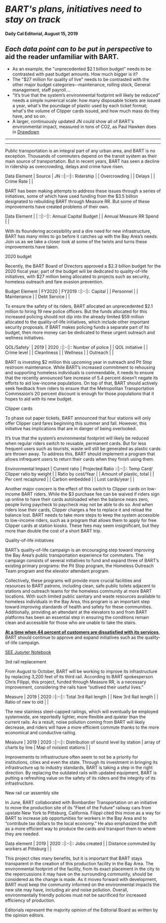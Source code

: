 # _**BART's plans, initiatives need to stay on track**_
#### Daily Cal Editorial, August 15, 2019


## _Each data point can to be put in perspective_ to aid the reader unfamiliar with BART.

- As an example, the "unprecedented \$2.1 billion budget" needs to be contrasted with past budget amounts. How much bigger is it?
- The "\$27 million for quality of live" needs to be contrasted with the other major budget categories--maintenance, rolling stock, General management, staff payroll....
- "It’s true that the system’s environmental footprint will likely be reduced"  needs a simple numerical scale: how many disposable tickets are issued a year, what's the poundage of plastic used by each ticket format; what's the volume of Clipper cards issued, and how much mass do they have, and so on.
- A larger, continuously updated JN could show all of BART's environmental impact, measured in tons of CO2, as Paul Hawken does in [Drawdown](https://www.drawdown.org)

---
---


Public transportation is an integral part of any urban area, and BART is no exception. Thousands of commuters depend on the transit system as their main source of transportation. But in recent years, BART has seen a decline in ridership as overcrowding, delays and crime have risen.

Data Element  |  Source |  JN
::|:-:|::
Ridership  |   |
Overcrowding  |   |
Delays  |   |
Crime Rate  |   |

BART has been making attempts to address these issues through a series of initiatives, some of which have used funding from the \$3.5 billion designated to rebuilding BART through Measure RR. But some of these improvements have created problems of their own.


Data Element  |   |
::|:-:|::
Annual Capital Budget  |   |
Annual Measure RR Spend  |   |


With its floundering accessibility and a dire need for new infrastructure, BART has many miles to go before it catches up with the Bay Area’s needs. Join us as we take a closer look at some of the twists and turns these improvements have taken.

2020 budget

Recently, the BART Board of Directors approved a \$2.3 billion budget for the 2020 fiscal year; part of the budget will be dedicated to quality-of-life initiatives, with \$27 million being allocated to projects such as security, homeless outreach and fare evasion prevention.

Budget Element  | FY2020  |  FY2019
::|:-:|::
Capital  |   |
Personnel  |   |
Maintenance  |   |
Debt Service  |   |

To ensure the safety of its riders, BART allocated an unprecedented $2.1 million to hiring 19 new police officers. But the funds allocated for this increased policing should not dip into the already limited \$59 million allocated to the quality-of-life initiatives, which include other important security proposals. If BART makes policing funds a separate part of its budget, then more money can be dedicated to these urgent outreach and wellness initiatives.

QOL/Safety`  |  2019 |  2020
::|:-:|::
Number of police  |   |
QOL initiative  |   |
Crime level  |   |
Cleanliness  |   |
Wellness  |   |
Outreach  |   |

BART is investing \$2 million this upcoming year in outreach and Pit Stop restroom maintenance. While BART’s increased commitment to rehousing and supporting homeless individuals is commendable, it needs to ensure that the recently announced fare increase of 5.4 percent doesn’t negate its efforts to aid low-income populations. On top of that, BART should actively seek feedback from riders to ensure that the Metropolitan Transportation Commission’s 20 percent discount is enough for those populations that it hopes to aid with its new budget.

Clipper cards

To phase out paper tickets, BART announced that four stations will only offer Clipper card fares beginning this summer and fall. However, this initiative has implications that are in danger of being overlooked.

It’s true that the system’s environmental footprint will likely be reduced when regular riders switch to reusable, permanent cards. But for less frequent users such as tourists, waste will still be generated as plastic cards are thrown away. To address this, BART should implement a program that allows infrequent users to return their cards when they finish using them.

Environmental Impact  | Current ratio  |  Projected Ratio
::|:-:|::
Temp Card/ Clipper ratio by weight  |   |
Ratio by cost/Year  |   |
Amount of plastic, total  |   |
Per cent recaptured  |   |
Carbon embedded  |   |
Lost cards/year  |   |

Another major concern is the effect of this switch to Clipper cards on low-income BART riders. While the \$3 purchase fee can be waived if riders sign up online to have their cards autoloaded when the balance nears zero, people living paycheck to paycheck may not be able to do so. And when riders lose their cards, Clipper charges a fee to replace it and reload the balance lost. BART needs to take more steps to keep the system accessible to low-income riders, such as a program that allows them to apply for free Clipper cards at station kiosks. These fees may seem insignificant, but they more than double the cost of a short BART trip.

Quality-of-life initiatives

BART’s quality-of-life campaign is an encouraging step toward improving the Bay Area’s public transportation experience for commuters. The campaign consists of several initiatives to fund and expand three of BART’s existing primary programs: the Pit Stop program, the Homeless Outreach Team program and the elevator attendant program.

Collectively, these programs will provide more crucial facilities and resources to BART patrons, including clean, safe public toilets adjacent to stations and outreach teams for the homeless community at more BART locations. With such limited public sanitary and waste resources available to homeless individuals in the Bay Area, this program is an important step toward improving standards of health and safety for these communities. Additionally, providing an attendant at the elevators to and from BART platforms has been an essential step in ensuring the conditions remain clean and accessible for those who are unable to take the stairs.

[**At a time when 44 percent of customers are dissatisfied with its services**](https://data.bart.gov/dataset/experience/resource/9f663eb5-ad83-4123-832c-1e778995d8f5), BART should continue to approve and expand initiatives such as the quality-of-life campaign.

[SEE Jupyter Notebook](../../notebooks/bartpop.ipynb)

3rd rail replacement

From August to October, BART will be working to improve its infrastructure by replacing 3,200 feet of its third rail. According to BART spokesperson Chris Filippi, this project, funded through Measure RR, is a necessary improvement, considering the rails have “outlived their useful lives.”

Measure  | 2019  |  2020
::|:-:|::
Total 3rd Rail length  |   |
New 3rd Rail length  |   |
Ratio of new to old |   |

The new stainless steel-capped railings, which will eventually be employed systemwide, are reportedly lighter, more flexible and quieter than the current rails. As a result, noise pollution coming from BART will likely decrease, and riders will have a more efficient commute thanks to the more economical and conductive railing.

Measure  |  2019 |  2020
::|:-:|::
Distribution of sound level by station  | array of charts by line  |
Map of noisiest stations  |   |

Improvements to infrastructure often seem to not be a priority for institutions, cities and even the state. Through its investment in bringing its infrastructure up to industry standards, BART is taking a step in the right direction. By replacing the outdated rails with updated equipment, BART is putting a refreshing value on the safety of its riders and the integrity of its infrastructure.

New rail car assembly site

In June, BART collaborated with Bombardier Transportation on an initiative to move the production site of its “Fleet of the Future” railway cars from upstate New York to Pittsburg, California. Filippi cited this move as a way for BART to increase job opportunities for workers in the Bay Area and to “contribute tax dollars to the local economy.” He also emphasized the shift as a more efficient way to produce the cards and transport them to where they are needed.

Data element  | 2019  |  2020
::|:-:|::
Jobs created  |   |
Distance commuted by workers at Pittsburg  |   |

This project cites many benefits, but it is important that BART stays transparent in the creation of this production facility in the Bay Area. The environmental footprint of the facility, from its exact placement in the city to the repercussions it may have on the surrounding community, should be considered as the change is made. As it moves forward with development, BART must keep the community informed on the environmental impacts the new site may have, including air and noise pollution. Overall, environmentally friendly policies must not be sacrificed for increased efficiency of production.

Editorials represent the majority opinion of the Editorial Board as written by the opinion editors.
